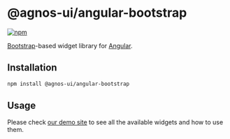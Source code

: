 # @agnos-ui/angular-bootstrap

[![npm](https://img.shields.io/npm/v/@agnos-ui/angular-bootstrap)](https://www.npmjs.com/package/@agnos-ui/angular-bootstrap)

[Bootstrap](https://getbootstrap.com/)-based widget library for [Angular](https://angular.io/).

## Installation

```sh
npm install @agnos-ui/angular-bootstrap
```

## Usage

Please check [our demo site](https://www.agnosui.dev/latest/) to see all the available widgets and how to use them.
